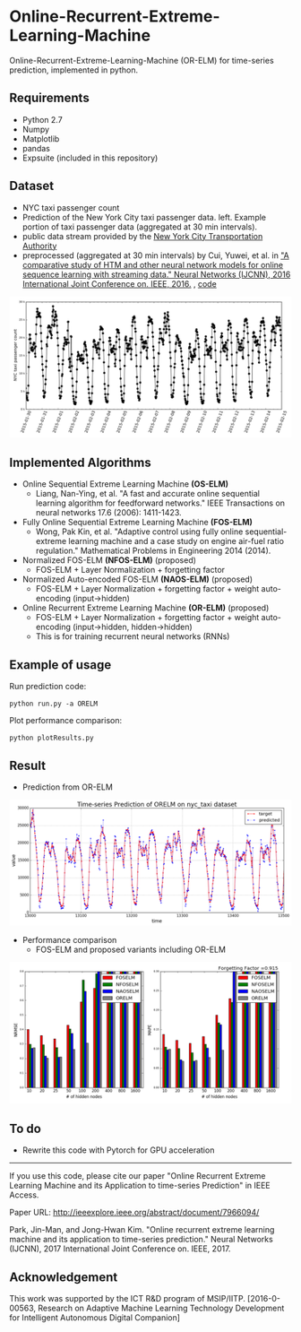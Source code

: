 # Online-Recurrent-Extreme-Learning-Machine
Online-Recurrent-Extreme-Learning-Machine (OR-ELM) for time-series prediction, implemented in python.


## Requirements
* Python 2.7
* Numpy
* Matplotlib
* pandas
* Expsuite (included in this repository)

## Dataset
* NYC taxi passenger count
 * Prediction of the New York City taxi passenger data. left.
Example portion of taxi passenger data (aggregated at 30 min
intervals).
  * public data stream provided by the [New
York City Transportation Authority](http://www.nyc.gov/html/tlc/html/about/trip_record_data.shtml )
  * preprocessed (aggregated at 30 min intervals) by Cui, Yuwei, et al. in ["A comparative study of HTM and other neural network models for online sequence learning with streaming data." Neural Networks (IJCNN), 2016 International Joint Conference on. IEEE, 2016.](http://ieeexplore.ieee.org/abstract/document/7727380/)
  , [code](https://github.com/numenta/htmresearch/tree/master/projects/sequence_prediction)

![example](./fig/NYCexample.png)

## Implemented Algorithms
* Online Sequential Extreme Learning Machine __(OS-ELM)__
  * Liang, Nan-Ying, et al. "A fast and accurate online sequential learning algorithm for feedforward networks." IEEE Transactions on neural networks 17.6 (2006): 1411-1423.
* Fully Online Sequential Extreme Learning Machine __(FOS-ELM)__
  * Wong, Pak Kin, et al. "Adaptive control using fully online sequential-extreme learning machine and a case study on engine air-fuel ratio regulation." Mathematical Problems in Engineering 2014 (2014).
* Normalized FOS-ELM __(NFOS-ELM)__ (proposed)
  * FOS-ELM + Layer Normalization + forgetting factor
* Normalized Auto-encoded FOS-ELM __(NAOS-ELM)__ (proposed)
  * FOS-ELM + Layer Normalization + forgetting factor + weight auto-encoding (input->hidden)
* Online Recurrent Extreme Learning Machine __(OR-ELM)__ (proposed)
  * FOS-ELM + Layer Normalization + forgetting factor + weight auto-encoding (input->hidden, hidden->hidden)
  * This is for training recurrent neural networks (RNNs)

## Example of usage
Run prediction code:

    python run.py -a ORELM

Plot performance comparison:


    python plotResults.py

## Result
* Prediction from OR-ELM

![predictionPlot](./fig/predictionPlot.png)

* Performance comparison
  * FOS-ELM and proposed variants including OR-ELM

![performanceComparison](./fig/model_performance_summary_FF0.915.png)

## To do
* Rewrite this code with Pytorch for GPU acceleration



---------------------------------
If you use this code, please cite our paper "Online Recurrent Extreme Learning Machine and its Application to time-series Prediction" in IEEE Access.

Paper URL: http://ieeexplore.ieee.org/abstract/document/7966094/

Park, Jin-Man, and Jong-Hwan Kim. "Online recurrent extreme learning machine and its application to time-series prediction." Neural Networks (IJCNN), 2017 International Joint Conference on. IEEE, 2017.

## Acknowledgement
This work was supported by the ICT R&D program
of MSIP/IITP. [2016-0-00563, Research on Adaptive Machine
Learning Technology Development for Intelligent Autonomous
Digital Companion]